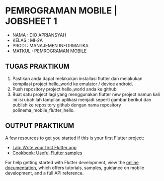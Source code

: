 # PEMROGRAMAN MOBILE | JOBSHEET 1

- NAMA      : DIO APRIANSYAH
- KELAS     : MI-2A
- PRODI     : MANAJEMEN INFORMATIKA
- MATKUL    : PEMROGRAMAN MOBILE

## TUGAS PRAKTIKUM

1. Pastikan anda dapat melakukan installasi flutter dan melakukan kompilasi project 
hello_world ke emulator / device android. 
2. Push repository project hello_world anda ke github 
3. Buat satu project lagi yang menggunakan flutter new project namun kali ini isi ubah 
lah tampilan aplikasi menjadi seperti gambar berikut dan publish ke repository github 
dengan nama repository polinema_mobile_flutter_hello. 

## OUTPUT PRAKTIKUM

A few resources to get you started if this is your first Flutter project:

- [Lab: Write your first Flutter app](https://docs.flutter.dev/get-started/codelab)
- [Cookbook: Useful Flutter samples](https://docs.flutter.dev/cookbook)

For help getting started with Flutter development, view the
[online documentation](https://docs.flutter.dev/), which offers tutorials,
samples, guidance on mobile development, and a full API reference.
